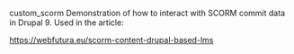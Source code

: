 custom_scorm
Demonstration of how to interact with SCORM commit data in Drupal 9. Used in the article:

https://webfutura.eu/scorm-content-drupal-based-lms
